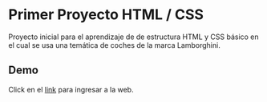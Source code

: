 # Primer Proyecto HTML / CSS

Proyecto inicial para el aprendizaje de de estructura HTML y CSS básico en el cual se usa una temática de coches de la marca Lamborghini.

## Demo

Click en el [link](https://izual23.github.io/Lamborghini_Cars/) para ingresar a la web.